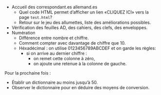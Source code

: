 * Accueil des correspondant.es allemand.es
  * Quel code HTML permet d’afficher un lien «CLIQUEZ ICI» vers la page
  `test.html`?
  * Retour sur le jeu des allumettes, liste des améliorations possibles.
* Vérification des feuilles AD, des cahiers, des clefs, des enveloppes.
* Numération
  * Différence entre nombre et chiffre.
  * Comment compter avec davantage de chiffre que 10.
  * Héxadécimal : on utilise 0123456789ABCDEF et on garde les règles:
    * si on arrive au dernier chiffre :
      * on remet cette colonne à zéro,
      * on ajoute une retenue à la colonne de gauche.

Pour la prochaine fois :

* Établir un dictionnaire au moins jusqu’à 50.
* Observer le dictionnaire pour en déduire des moyens de conversion.

